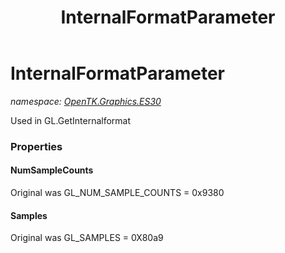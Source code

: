 ﻿---
title: InternalFormatParameter
---

# InternalFormatParameter
_namespace: [OpenTK.Graphics.ES30](N-OpenTK.Graphics.ES30.html)_

Used in GL.GetInternalformat



### Properties

#### NumSampleCounts
Original was GL_NUM_SAMPLE_COUNTS = 0x9380
#### Samples
Original was GL_SAMPLES = 0X80a9

